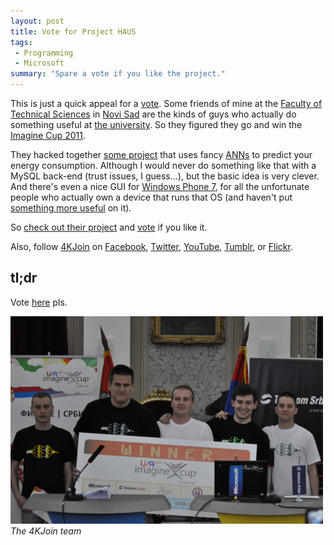 ```yaml
---
layout: post
title: Vote for Project HAUS
tags:
 - Programming
 - Microsoft
summary: "Spare a vote if you like the project."
---
```


This is just a quick appeal for a
[vote](http://www.imaginecup.com/worldwide-finals/peoples-choice-award/view-and-vote.aspx?r=6495).
Some friends of mine at the [Faculty of Technical
Sciences](http://en.wikipedia.org/wiki/Faculty_of_Technical_Sciences) in [Novi
Sad](http://en.wikipedia.org/wiki/Novi_Sad) are the kinds of guys who actually
do something useful at [the
university](http://en.wikipedia.org/wiki/University_of_Novi_Sad). So they
figured they go and win the [Imagine Cup 2011](http://www.imaginecup.com/).

They hacked together [some
project](http://msacademic.rs/download/imaginecup/2011/projects/04%204K-join%20-%20HAUS.pdf)
that uses fancy [ANNs](http://en.wikipedia.org/wiki/Artificial_neural_network)
to predict your energy consumption. Although I would never do something like
that with a MySQL back-end (trust issues, I guess...), but the basic idea is
very clever. And there's even a nice GUI for [Windows Phone
7](http://en.wikipedia.org/wiki/Windows_Phone_7), for all the unfortunate
people who actually own a device that runs that OS (and haven't put [something
more useful](http://www.android.com/) on it).

So [check out their
project](http://www.imaginecup.com/worldwide-finals/peoples-choice-award/view-and-vote.aspx?r=6495)
and
[vote](http://www.imaginecup.com/worldwide-finals/peoples-choice-award/view-and-vote.aspx?r=6495)
if you like it.

Also, follow [4KJoin](http://4kjoin.tumblr.com/) on
[Facebook](http://www.facebook.com/4Kjoin),
[Twitter](http://twitter.com/4kjoin),
[YouTube](http://youtube.com/user/4kjoin), [Tumblr](http://4kjoin.tumblr.com/),
or [Flickr](http://flickr.com/4kjoin).


tl;dr
-----

Vote
[here](http://www.imaginecup.com/worldwide-finals/peoples-choice-award/view-and-vote.aspx?r=6495)
pls.

<div class="img center">
  <a href="http://www.imaginecup.com/worldwide-finals/peoples-choice-award/view-and-vote.aspx?r=6495">
    <img alt="4KJoin" src="/media/images/random/4kjoin-team.jpg">
  </a>
  <br/>
  <em>The 4KJoin team</em>
</div>

